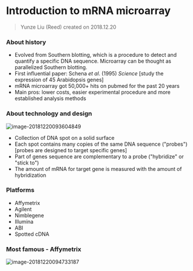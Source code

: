 # Introduction to mRNA microarray

> Yunze Liu (Reed) created on 2018.12.20

### About history

- Evolved from Southern blotting, which is a procedure to detect and quantify a specific DNA sequence. Microarray can be thought as parallelized Southern blotting.
- First influential paper: Schena *et al*. (1995) *Science* [study the expression of 45 Arabidopsis genes]
- mRNA microarray got 50,000+ hits on pubmed for the past 20 years
- Main pros: lower costs, easier experimental procedure and more established analysis methods

### About technology and design

![image-20181220093604849](/Users/reedliu1/Downloads/1.png)

- Collection of DNA spot on a solid surface
- Each spot contains many copies of the same DNA sequence ("probes")
  [probes are designed to target specific genes]
- Part of genes sequence are complementary to a probe ("hybridize" or "stick to")
- The amount of mRNA for target gene is measured with the amount of hybridization

### Platforms

- Affymetrix
- Agilent
- Nimblegene
- Illumina
- ABI
- Spotted cDNA

### Most famous - Affymetrix

![image-20181220094733187](/Users/reedliu1/Downloads/2.png)

